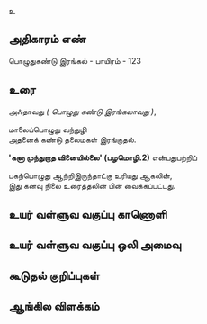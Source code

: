 உ


## அதிகாரம் எண்

பொழுதுகண்டு இரங்கல் - பாயிரம் - 123 
## உரை

அஃதாவது _( பொழுது கண்டு இரங்கலாவது )_,  

மாலைப்பொழுது வந்துழி    
அதனைக் கண்டு தலைமகள் இரங்குதல்.  

**'கனா முந்துறாத வினையில்லை' (பழமொழி.2)** என்பதுபற்றிப்  

பகற்பொழுது ஆற்றிஇருந்தாட்கு உரியது ஆகலின்,  
இது கனவு நிலை உரைத்தலின் பின் வைக்கப்பட்டது.  

## உயர் வள்ளுவ வகுப்பு காணொளி


## உயர் வள்ளுவ வகுப்பு ஒலி அமைவு 


## கூடுதல் குறிப்புகள்


## ஆங்கில விளக்கம்

